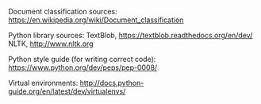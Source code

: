 Document classification sources:
https://en.wikipedia.org/wiki/Document_classification

Python library sources:
TextBlob, https://textblob.readthedocs.org/en/dev/
NLTK, http://www.nltk.org

Python style guide (for writing correct code):
https://www.python.org/dev/peps/pep-0008/

Virtual environments:
http://docs.python-guide.org/en/latest/dev/virtualenvs/